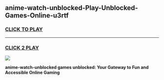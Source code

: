 
## anime-watch-unblocked-Play-Unblocked-Games-Online-u3rtf
<h3>
<a href="https://premium76.site?title=anime-watch-unblocked&ref=25A">CLICK TO PLAY</a></h3>
<hr>

<h3>
<a href="https://premium76.site?title=anime-watch-unblocked&ref=25A">CLICK 2 PLAY</a>
  
</h3>

<a href="https://premium76.site?title=anime-watch-unblocked&ref=25A"><img src="https://clearcache.store/games.png"></a>


**anime-watch-unblocked games unblocked: Your Gateway to Fun and Accessible Online Gaming**
